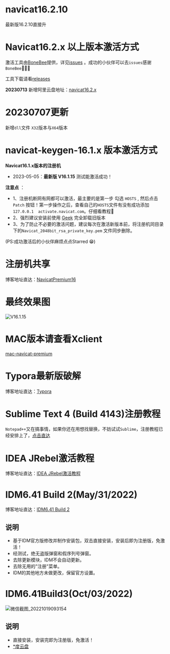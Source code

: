 # navicat16.2.10
最新版16.2.10直接升

# Navicat16.2.x 以上版本激活方式
激活工具由[BoneBee](https://github.com/BoneBee)提供，详见[issues](https://github.com/LiJunYi2/navicat-keygen-16V/issues/6) 。成功的小伙伴可以去`issues`感谢`BoneBee`👏👏👏

工具下载请看[releases](https://github.com/LiJunYi2/navicat-keygen-16V/releases/tag/v16.2.3)

**20230713** 新增阿里云盘地址：[navicat16.2.x](http://myalist.lijunyi.xyz/blog/%E5%BC%80%E5%8F%91%E5%B7%A5%E5%85%B7/navicat16.2.x)

# 20230707更新
新增`dll`文件 `X32`版本与`X64`版本

# navicat-keygen-16.1.x 版本激活方式
**Navicat16.1.x版本的注册机**

- 2023-05-05：**最新版 V16.1.15** 测试能激活成功！

**注意点** ：
- 1、注册机断网有网都可以激活，最主要的是第一步 勾选 `HOSTS` , 然后点击 `Patch` 按钮！第一步操作之后，查看自己的`HOSTS`文件有没有成功添加`127.0.0.1	activate.navicat.com`。仔细看教程🚨
- 2、强烈建议安装前使用 [Geek](https://geekuninstaller.com/download?version=1.5.0.161) 完全卸载旧版本
- 3、为了防止不必要的激活问题，建议每次在激活新版本前，将注册机同目录下的`Navicat_2048bit_rsa_private_key.pem` 文件同步删除。

(PS:成功激活后的小伙伴麻烦点点Starred 😁)

# 注册机共享

博客地址直达：[NavicatPremium16](https://lijunyi.xyz/blogs/app/2022/NavicatPremium16.html)

# 最终效果图
![V16.1.15](https://user-images.githubusercontent.com/40384503/236413741-4426040d-16f1-4d3b-a99c-b2bbf5fdeed9.png)


# MAC版本请查看Xclient
[mac-navicat-premium](https://xclient.info/s/navicat-premium.html)

# Typora最新版破解

博客地址直达：[Typora](https://lijunyi.xyz/blogs/app/2022/Typora.html)

# Sublime Text 4 (Build 4143)注册教程

`Notepad++`又在搞事情，如果你还在用想找替换，不妨试试`Sublime`，注册教程已经安排上了，[点击直达](https://github.lijunyi.xyz/blogs/app/2023/sublimeText.html)

# IDEA JRebel激活教程
博客地址直达：[IDEA JRebel激活教程](https://lijunyi.xyz/blogs/app/2022/JRebel.html)

# IDM6.41 Build 2(May/31/2022)
博客地址直达：[IDM6.41 Build 2](https://lijunyi.xyz/blogs/app/2022/idm.html)
## 说明
- 基于IDM官方版修改并制作安装包，双击直接安装，安装后即为注册版，免激活！
- 经测试，绝无盗版弹窗和假序列号弹窗。
- 去除更新模块，IDM不会自动更新。
- 去除无用的"注册"菜单。
- IDM的其他地方未做更改，保留官方设置。

# IDM6.41Build3(Oct/03/2022)
![微信截图_20221019093154](https://user-images.githubusercontent.com/40384503/196576165-69658ec0-a49b-4a30-ba45-a367ae128e7b.png)
## 说明
- 直接安装，安装完即为注册版，免激活！
- [*度云盘](https://pan.baidu.com/s/1za6taKw8IyToc1upSngFZg?pwd=c7kf)

